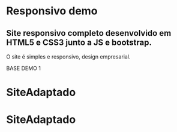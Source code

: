 # Responsivo demo

## Site responsivo completo desenvolvido em HTML5 e CSS3 junto a JS e bootstrap.

O site é simples e responsivo, design empresarial.

BASE DEMO 1
# SiteAdaptado
# SiteAdaptado
